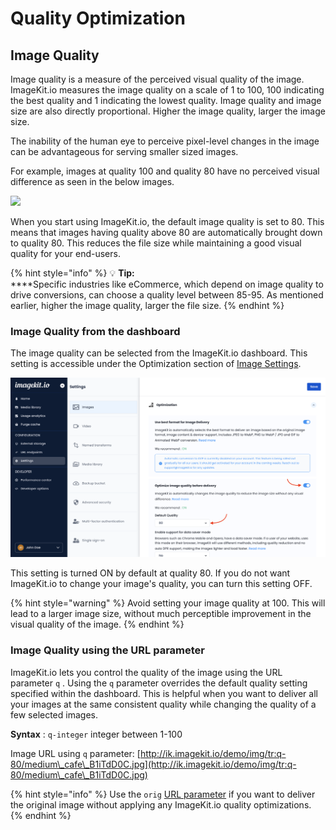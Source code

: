 # Quality Optimization

## Image Quality

Image quality is a measure of the perceived visual quality of the image. ImageKit.io measures the image quality on a scale of 1 to 100, 100 indicating the best quality and 1 indicating the lowest quality. Image quality and image size are also directly proportional. Higher the image quality, larger the image size.

The inability of the human eye to perceive pixel-level changes in the image can be advantageous for serving smaller sized images.

For example, images at quality 100 and quality 80 have no perceived visual difference as seen in the below images.

![](../../.gitbook/assets/oj8cf2bdztdzwp8fum6i.png)

When you start using ImageKit.io, the default image quality is set to 80. This means that images having quality above 80 are automatically brought down to quality 80. This reduces the file size while maintaining a good visual quality for your end-users.

{% hint style="info" %}
:bulb: **Tip:**\
****Specific industries like eCommerce, which depend on image quality to drive conversions, can choose a quality level between 85-95. As mentioned earlier, higher the image quality, larger the file size.
{% endhint %}

### Image Quality from the dashboard

The image quality can be selected from the ImageKit.io dashboard. This setting is accessible under the Optimization section of [Image Settings](https://imagekit.io/dashboard/settings/images).

![Image quality settings in ImageKit.io dashboard](<../../.gitbook/assets/image-quality-setting.png>)

This setting is turned ON by default at quality 80. If you do not want ImageKit.io to change your image's quality, you can turn this setting OFF.

{% hint style="warning" %}
Avoid setting your image quality at 100. This will lead to a larger image size, without much perceptible improvement in the visual quality of the image.
{% endhint %}

### Image Quality using the URL parameter

ImageKit.io lets you control the quality of the image using the URL parameter `q` . Using the `q` parameter overrides the default quality setting specified within the dashboard. This is helpful when you want to deliver all your images at the same consistent quality while changing the quality of a few selected images.

**Syntax** : `q-integer` integer between 1-100

Image URL using `q` parameter: [http://ik.imagekit.io/demo/img/tr:q-80/medium\_cafe\_B1iTdD0C.jpg](http://ik.imagekit.io/demo/img/tr:q-80/medium\_cafe\_B1iTdD0C.jpg)

{% hint style="info" %}
Use the `orig` [URL parameter](broken-reference) if you want to deliver the original image without applying any ImageKit.io quality optimizations.
{% endhint %}
